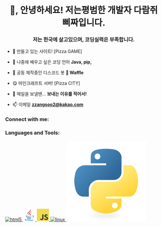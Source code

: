 <h1 align="center">👋, 안녕하세요! 저는평범한 개발자 다람쥐 삐짜입니다.</h1>
<h3 align="center">저는 한국에 살고있으며, 코딩실력은 부족합니다.</h3>

- 🔭 만들고 있는 사이트! [Pizza GAME]

- 🌱 나중에 배우고 싶은 코딩 언어 **Java, pip,**

- 🤖 공동 제작중인 디스코드 봇 **🧇 Waffle**

- 😋 마인크래프트 서버! [Pizza CITY]

- 💬 메일을 보낼땐... **보내는 이유를 적어서!**

- 📫 이메일 **zzangsoo2@kakao.com**

<h3 align="left">Connect with me:</h3>
<p align="left">
</p>

<h3 align="left">Languages and Tools:</h3>
<p align="left"> <a href="https://www.w3.org/html/" target="_blank" rel="noreferrer"> <img src="https://raw.githubusercontent. com/devicons/devicon/master/icons/html5/html5-original-wordmark.svg" alt="html5" width="40" height="40"/> </a> <a href="https:// www.java.com" target="_blank" rel="noreferrer"> <img src="https://raw.githubusercontent.com/devicons/devicon/master/icons/java/java-original.svg" alt= "java" width="40" height="40"/> </a> <a href="https://developer.mozilla.org/en-US/docs/Web/JavaScript" target="_blank" rel ="노리퍼러"><img src="https://raw.githubusercontent.com/devicons/devicon/master/icons/javascript/javascript-original.svg" alt="javascript" width="40" height="40"/> </ 가> <a href="https://www.linux.org/" target="_blank" rel="noreferrer"> <img src="https://raw.githubusercontent.com/devicons/devicon/master/ 아이콘/linux/linux-original.svg" alt="linux" width="40" height="40"/> </a> <a href="https://www.python.org" target="_blank " rel="noreferrer"> <img src="https://raw.githubusercontent.com/devicons/devicon/master/icons/python/python-original.svg" alt="python" 너비="40"높이="40"/> </a> </p>
